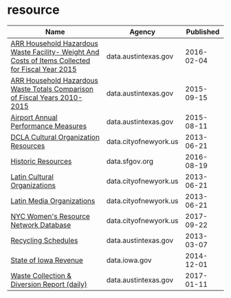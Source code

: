 # resource

Name | Agency | Published
---- | ---- | ---------
[ARR Household Hazardous Waste Facility- Weight And Costs of Items Collected for Fiscal Year 2015](../datasets/jnev-h7d5.md) | data.austintexas.gov | 2016-02-04
[ARR Household Hazardous Waste Totals Comparison of Fiscal Years 2010-2015](../datasets/cje8-pznp.md) | data.austintexas.gov | 2015-09-15
[Airport Annual Performance Measures](../datasets/x4vz-3xdy.md) | data.austintexas.gov | 2015-08-11
[DCLA Cultural Organization Resources](../datasets/rb2h-bgai.md) | data.cityofnewyork.us | 2013-06-21
[Historic Resources](../datasets/mea5-sr74.md) | data.sfgov.org | 2016-08-19
[Latin Cultural Organizations](../datasets/799n-b76v.md) | data.cityofnewyork.us | 2013-06-21
[Latin Media Organizations](../datasets/9z9b-6hvk.md) | data.cityofnewyork.us | 2013-06-21
[NYC Women's Resource Network Database](../datasets/pqg4-dm6b.md) | data.cityofnewyork.us | 2017-09-22
[Recycling Schedules](../datasets/rfif-mmvg.md) | data.austintexas.gov | 2013-03-07
[State of Iowa Revenue](../datasets/urps-v5ck.md) | data.iowa.gov | 2014-12-01
[Waste Collection & Diversion Report (daily)](../datasets/mbnu-4wq9.md) | data.austintexas.gov | 2017-01-11


